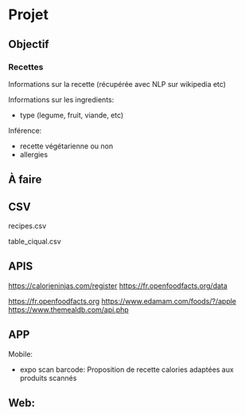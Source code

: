 # Projet 

## Objectif

###  Recettes

Informations sur la recette (récupérée avec NLP sur wikipedia etc)

Informations sur les ingredients:
- type (legume, fruit, viande, etc)

Inférence:
- recette végétarienne ou non
- allergies


## À faire



## CSV

recipes.csv

table_ciqual.csv

## APIS

https://calorieninjas.com/register
https://fr.openfoodfacts.org/data

https://fr.openfoodfacts.org
https://www.edamam.com/foods/?/apple
https://www.themealdb.com/api.php

## APP

Mobile:
- expo scan barcode:
Proposition de recette
calories adaptées aux produits scannés

Web:
- 
